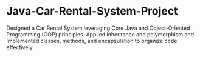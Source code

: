 # Java-Car-Rental-System-Project
Designed a Car Rental System leveraging Core Java and Object-Oriented Programming (OOP) principles. Applied inheritance and polymorphism and Implemented classes, methods, and encapsulation to organize code effectively .
